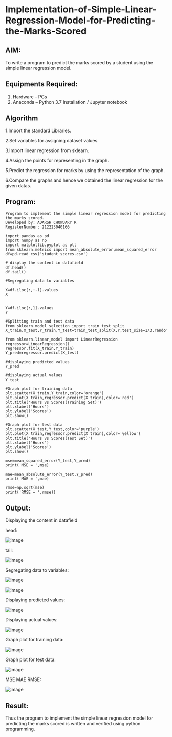 # Implementation-of-Simple-Linear-Regression-Model-for-Predicting-the-Marks-Scored

## AIM:
To write a program to predict the marks scored by a student using the simple linear regression model.

## Equipments Required:
1. Hardware – PCs
2. Anaconda – Python 3.7 Installation / Jupyter notebook

## Algorithm
1.Import the standard Libraries.

2.Set variables for assigning dataset values.

3.Import linear regression from sklearn.

4.Assign the points for representing in the graph.

5.Predict the regression for marks by using the representation of the graph.

6.Compare the graphs and hence we obtained the linear regression for the given datas. 

## Program:
```
Program to implement the simple linear regression model for predicting the marks scored.
Developed by: ADARSH CHOWDARY R 
RegisterNumber: 212223040166 
```

```
import pandas as pd
import numpy as np
import matplotlib.pyplot as plt
from sklearn.metrics import mean_absolute_error,mean_squared_error
df=pd.read_csv('student_scores.csv')

# display the content in datafield
df.head()
df.tail()

#Segregating data to variables

X=df.iloc[:,:-1].values
X


Y=df.iloc[:,1].values
Y

#Splitting train and test data
from sklearn.model_selection import train_test_split
X_train,X_test,Y_train,Y_test=train_test_split(X,Y,test_size=1/3,random_state=0)

from sklearn.linear_model import LinearRegression
regressor=LinearRegression()
regressor.fit(X_train,Y_train)
Y_pred=regressor.predict(X_test)

#displaying predicted values
Y_pred

#displaying actual values
Y_test

#Graph plot for training data
plt.scatter(X_train,Y_train,color='orange')
plt.plot(X_train,regressor.predict(X_train),color='red')
plt.title('Hours vs Scores(Training Set)')
plt.xlabel('Hours')
plt.ylabel('Scores')
plt.show()

#Graph plot for test data
plt.scatter(X_test,Y_test,color='purple')
plt.plot(X_train,regressor.predict(X_train),color='yellow')
plt.title('Hours vs Scores(Test Set)')
plt.xlabel('Hours')
plt.ylabel('Scores')
plt.show()

mse=mean_squared_error(Y_test,Y_pred)
print('MSE = ',mse)

mae=mean_absolute_error(Y_test,Y_pred)
print('MAE = ',mae)

rmse=np.sqrt(mse)
print('RMSE = ',rmse))
```

## Output:


Displaying the content in datafield

head:

![image](https://github.com/user-attachments/assets/8b8461bf-afa8-4420-b89c-036547528f6e)


tail:

![image](https://github.com/user-attachments/assets/5c6b382a-e9fe-425f-88f2-e766038de417)


Segregating data to variables:


![image](https://github.com/user-attachments/assets/fa0be54f-7113-4526-aef3-86a2eaa1b2fd)


![image](https://github.com/user-attachments/assets/03d8a26c-a4c1-4565-ba4e-9db4ccf9fec2)


Displaying predicted values:

![image](https://github.com/user-attachments/assets/cc45a2c9-430e-43b0-8847-665ddd6fe337)


Displaying actual values:

![image](https://github.com/user-attachments/assets/7c357c82-3ba8-42ab-a19a-34359d54ff09)


Graph plot for training data:

![image](https://github.com/user-attachments/assets/a83cf3cd-2957-486a-91ac-61515ec133ec)


Graph plot for test data:

![image](https://github.com/user-attachments/assets/d1ada528-01a4-485d-a4de-3a81cfb1248a)


MSE MAE RMSE:

![image](https://github.com/user-attachments/assets/92d4a908-8a48-4f55-a805-2947473150a7)



## Result:
Thus the program to implement the simple linear regression model for predicting the marks scored is written and verified using python programming.
